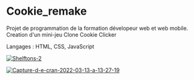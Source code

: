 # Cookie_remake
Projet de programmation de la formation dévelopeur web et web mobile. Creation d'un mini-jeu Clone Cookie Clicker

Langages : HTML, CSS, JavaScript 

<a href="https://imgbb.com/"><img src="https://i.ibb.co/r6x8840/Shelftons-2.gif" alt="Shelftons-2" border="0"></a>

<a href="https://ibb.co/bJfRNxg"><img src="https://i.ibb.co/FVPq89b/Capture-d-e-cran-2022-03-13-a-13-27-19.png" alt="Capture-d-e-cran-2022-03-13-a-13-27-19" border="0"></a>
